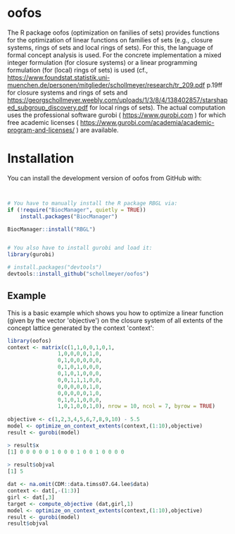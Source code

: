 # oofos
The R package oofos (optimization on fanilies of sets) provides functions for the optimization of linear functions on families of sets (e.g., closure systems, rings of sets and local rings of sets).
For this, the language of formal concept analysis is used. For the concrete implementation a mixed integer formulation (for closure systems) or a linear programming formulation (for (local) rings of sets) is used (cf., https://www.foundstat.statistik.uni-muenchen.de/personen/mitglieder/schollmeyer/research/tr_209.pdf p.19ff for closure systems and rings of sets and https://georgschollmeyer.weebly.com/uploads/1/3/8/4/138402857/starshaped_subgroup_discovery.pdf for local rings of sets).
The actual computation uses the professional software gurobi ( https://www.gurobi.com ) for which free academic licenses ( https://www.gurobi.com/academia/academic-program-and-licenses/ ) are available.

# Installation

You can install the development version of oofos from GitHub with:

``` r


# You have to manually install the R package RBGL via:
if (!require("BiocManager", quietly = TRUE))
    install.packages("BiocManager")

BiocManager::install("RBGL")


# You also have to install gurobi and load it:
library(gurobi)

# install.packages("devtools")
devtools::install_github("schollmeyer/oofos")
```
## Example

This is a basic example which shows you how to optimize a linear function (given by the vector 'objective') on the closure system of all extents of the concept lattice generated by the context 'context':

``` r
library(oofos)
context <- matrix(c(1,1,0,0,1,0,1,
	      	    1,0,0,0,0,1,0,
	      	    0,1,0,0,0,0,0,
	      	    0,1,0,1,0,0,0,
	            0,1,0,1,0,0,0,
	      	    0,0,1,1,1,0,0,
	      	    0,0,0,0,0,1,0,
	      	    0,0,0,0,0,1,0,
	      	    0,1,0,1,0,0,0,
	      	    1,0,1,0,0,1,0), nrow = 10, ncol = 7, byrow = TRUE)
	      
objective <- c(1,2,3,4,5,6,7,8,9,10) - 5.5
model <- optimize_on_context_extents(context,(1:10),objective)
result <- gurobi(model)

> result$x
[1] 0 0 0 0 0 1 0 0 0 1 0 0 1 0 0 0 0
 
> result$objval
[1] 5

dat <- na.omit(CDM::data.timss07.G4.lee$data)
context <- dat[,-(1:3)]
girl <- dat[,3]
target <- compute_objective (dat,girl,1)
model <- optimize_on_context_extents(context,(1:10),objective)
result <- gurobi(model)
result$objval

```
